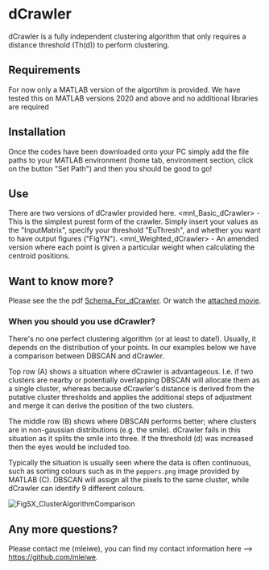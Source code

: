 # dCrawler
dCrawler is a fully independent clustering algorithm that only requires a distance threshold (Th(d)) to perform clustering.

## Requirements
For now only a MATLAB version of the algortihm is provided.
We have tested this on MATLAB versions 2020 and above and no additional libraries are required

## Installation
Once the codes have been downloaded onto your PC simply add the file paths to your MATLAB environment (home tab, environment section, click on the button "Set Path") and then you should be good to go!

## Use
There are two versions of dCrawler provided here.
<mnl_Basic_dCrawler> - This is the simplest purest form of the crawler. Simply insert your values as the "InputMatrix", specify your threshold "EuThresh", and whether you want to have output figures ("FigYN").
<mnl_Weighted_dCrawler> - An amended version where each point is given a particular weight when calculating the centroid positions.

## Want to know more?
Please see the the pdf [Schema_For_dCrawler](https://github.com/mleiwe/dCrawler/blob/main/Schema_For_dCrawler.pdf). Or watch the [attached movie](https://github.com/mleiwe/dCrawler/blob/main/SupplementaryVideo1_dCrawlerDemo.avi).

### When you should you use dCrawler?
There's no one perfect clustering algorithm (or at least to date!). Usually, it depends on the distribution of your points. In our examples below we have a comparison between DBSCAN and dCrawler. 

Top row (A) shows a situation where dCrawler is advantageous. I.e. if two clusters are nearby or potentially overlapping DBSCAN will allocate them as a single cluster, whereas because dCrawler's distance is derived from the putative cluster thresholds and applies the additional steps of adjustment and merge it can derive the position of the two clusters.

The middle row (B) shows where DBSCAN performs better; where clusters are in non-gaussian distributions (e.g. the smile). dCrawler fails in this situation as it splits the smile into three. If the threshold (d) was increased then the eyes would be included too.

Typically the situation is usually seen where the data is often continuous, such as sorting colours such as in the `peppers.png` image provided by MATLAB (C). DBSCAN will assign all the pixels to the same cluster, while dCrawler can identify 9 different colours.

![FigSX_ClusterAlgorithmComparison](https://github.com/mleiwe/dCrawler/assets/29621219/9ba7aa6e-cfd1-425c-b0e7-0fd3c800e96f)

## Any more questions?
Please contact me (mleiwe), you can find my contact information here --> https://github.com/mleiwe.
